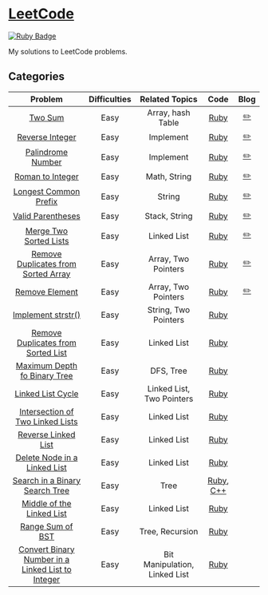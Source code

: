# [LeetCode](https://leetcode.com/) 
[![Ruby Badge](https://img.shields.io/badge/Ruby-2.7.0-red)](#)

My solutions to LeetCode problems.

## Categories
| Problem | Difficulties | Related Topics | Code | Blog |
|:-------:|:------------:|:--------------:|:----:|:-----------:|
| [Two Sum][1] | Easy    | Array, hash Table | [Ruby](./easy/two_sum.rb) | [:pencil2:][1-blog]
| [Reverse Integer][7] | Easy    | Implement | [Ruby](./easy/reverse-integer.rb) | [:pencil2:][7-blog]
| [Palindrome Number][9] | Easy    | Implement | [Ruby](./easy/palindrome_number.rb) | [:pencil2:][9-blog]
| [Roman to Integer][13] | Easy    | Math, String | [Ruby](./easy/roman-to-integer.rb) |[:pencil2:][13-blog]
| [Longest Common Prefix][14] | Easy    | String | [Ruby](./easy/longest-common-prefix.rb) |[:pencil2:][14-blog]|
| [Valid Parentheses][20] | Easy    | Stack, String | [Ruby](./easy/valid-parentheses.rb) |[:pencil2:][20-blog]|
| [Merge Two Sorted Lists][21] | Easy    | Linked List | [Ruby](./easy/merge-two-sorted-lists.rb) |[:pencil2:][21-blog] |
| [Remove Duplicates from Sorted Array][26] | Easy    | Array, Two Pointers | [Ruby](./easy/remove-duplicates-from-sorted-array.rb) |[:pencil2:][26-blog]|
| [Remove Element][27] | Easy    | Array, Two Pointers | [Ruby](./easy/remove-element.rb) |[:pencil2:][27-blog]|
| [Implement strstr()][28] | Easy    | String, Two Pointers | [Ruby](./easy/implement-strstr.rb) ||
| [Remove Duplicates from Sorted List][83] | Easy    | Linked List | [Ruby](./easy/remove-duplicates-from-sorted-list.rb) ||
| [Maximum Depth fo Binary Tree][104] | Easy    | DFS, Tree | [Ruby](./easy/maximum-depth-of-binary-tree.rb) ||
| [Linked List Cycle][141] | Easy    | Linked List, Two Pointers | [Ruby](./easy/linked-list-cycle.rb) ||
| [Intersection of Two Linked Lists][160] | Easy    | Linked List | [Ruby](./easy/intersection-of-two-linked-lists.rb) ||
| [Reverse Linked List][206] | Easy    | Linked List | [Ruby](./easy/reverse-linked-list.rb) ||
| [Delete Node in a Linked List][237] | Easy    | Linked List | [Ruby](./easy/delete-node-in-a-linked-list.rb) ||
| [Search in a Binary Search Tree][700] | Easy    | Tree | [Ruby](./easy/search-in-a-binary-search-tree.rb), [C++](./easy/search-in-a-binary-search-tree.cpp) ||
| [Middle of the Linked List][876] | Easy    | Linked List | [Ruby](./easy/middle-of-the-linked-list.rb) ||
| [Range Sum of BST][938] | Easy    | Tree, Recursion | [Ruby](./easy/range-sum-of-bst.rb) ||
| [Convert Binary Number in a Linked List to Integer][1290] | Easy    | Bit Manipulation, Linked List | [Ruby](./easy/convert-binary-number-in-a-linked-list-to-integer.rb) ||

[1]: https://leetcode.com/problems/two-sum/
[7]: https://leetcode.com/problems/reverse-integer/
[9]: https://leetcode.com/problems/palindrome_number/
[13]: https://leetcode.com/problems/roman-to-integer/
[14]: https://leetcode.com/problems/longest-common-prefix/
[20]: https://leetcode.com/problems/valid-parentheses/
[21]: https://leetcode.com/problems/merge-two-sorted-list/
[26]: https://leetcode.com/problems/remove-duplicates-from-two-sorted-array/
[27]: https://leetcode.com/problems/remove-element/
[28]: https://leetcode.com/problems/implement-strstr/
[83]: https://leetcode.com/problems/remove-duplicates-from-sorted-list/
[104]: https://leetcode.com/problems/maximum-depth-of-binary-tree/
[141]: https://leetcode.com/problems/linked-list-cycle/
[160]: https://leetcode.com/problems/intersection-of-two-linked-lists/
[206]: https://leetcode.com/problems/reverse-linked-list/
[237]: https://leetcode.com/problems/delete-node-in-a-linked-list/
[700]: https://leetcode.com/problems/search-in-a-binary-search-tree/
[876]: https://leetcode.com/problems/middle-of-the-linked-list/
[938]: https://leetcode.com/problems/range-sum-of-bst/
[1290]: https://leetcode.com/problems/convert-binary-number-in-a-linked-list-to-integer/

[1-blog]: https://www.jioneeu.com/en-leetcode-1-two-sum
[7-blog]: https://www.jioneeu.com/en-leetcode-7-reverse-integer
[9-blog]: https://www.jioneeu.com/en-leetcode-9-palindrome-number
[13-blog]: https://www.jioneeu.com/en-leetcode-13-roman-to-integer
[14-blog]: https://www.jioneeu.com/en-leetcode-14-longest-common-prefix
[20-blog]: https://www.jioneeu.com/en-leetcode-20-valid-parentheses
[21-blog]: https://www.jioneeu.com/en-leetcode-21-merge-two-sorted-lists
[26-blog]: https://www.jioneeu.com/en-leetcode-26-remove-duplicates-from-sorted-array
[27-blog]: https://www.jioneeu.com/ja-leetcode-27-remove-element
